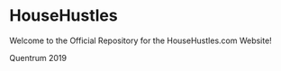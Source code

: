 # HouseHustles
Welcome to the Official Repository for the HouseHustles.com Website!

Quentrum 2019 

